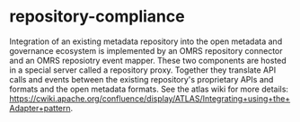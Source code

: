 # repository-compliance

Integration of an existing metadata repository into the open metadata and governance ecosystem is implemented by 
an OMRS repository connector and an OMRS reposiotry event mapper.  These two components are hosted in a special 
server called a repository proxy.   Together they translate API calls and events between the existing repository's 
proprietary APIs and formats and the open metadata formats.  See the atlas wiki for more details: 
https://cwiki.apache.org/confluence/display/ATLAS/Integrating+using+the+Adapter+pattern.

